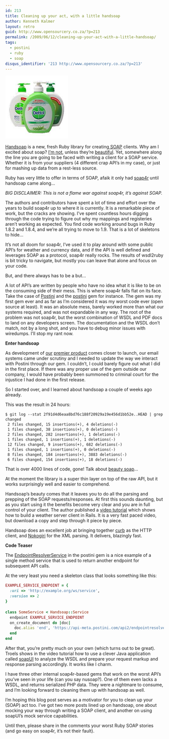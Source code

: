 ```yaml
---
id: 213
title: Cleaning up your act, with a little handsoap
author: Kenneth Kalmer
layout: retro
guid: http://www.opensourcery.co.za/?p=213
permalink: /2009/06/12/cleaning-up-your-act-with-a-little-handsoap/
tags:
  - postini
  - ruby
  - soap
disqus_identifier: '213 http://www.opensourcery.co.za/?p=213'
---
```

![Dettol Handsoap](2009-06-12-cleaning-up-your-act-with-a-little-handsoap/dettol-1.jpg)

[Handsoap][1] is a new, fresh Ruby library for creating[ SOAP][2] clients. Why am I excited about soap? [I&#8217;m not][3], unless they&#8217;re [beautiful][4]. Yet, somewhere along the line you are going to be faced with writing a client for a SOAP service. Whether it is from your suppliers (4 different crap API&#8217;s in my case), or just for mashing up data from a rest-less source.

Ruby has very little to offer in terms of SOAP, afaik it only had [soap4r][5] until handsoap came along&#8230;

*BIG DISCLAIMER: This is not a flame war against soap4r, it&#8217;s against SOAP.*

The authors and contributors have spent a lot of time and effort over the years to build soap4r up to where it is currently. It is a remarkable piece of work, but the cracks are showing. I&#8217;ve spent countless hours digging through the code trying to figure out why my mappings and registeries aren&#8217;t working as expected. You find code working around bugs in Ruby 1.8.2 and 1.8.4, and we&#8217;re all trying to move to 1.9. That is a lot of skeletons to hide&#8230;

It&#8217;s not all doom for soap4r, I&#8217;ve used it to play around with some public API&#8217;s for weather and currency data, and if the API is well defined and leverages SOAP as a protocol, soap4r really rocks. The results of wsdl2ruby is bit tricky to navigate, but mostly you can leave that alone and focus on your code.

But, and there always has to be a but&#8230;

A lot of API&#8217;s are written by people who have no idea what it is like to be on the consuming side of their mess. This is where soap4r falls flat on its face. Take the case of [Postini][6] and the [postini][7] gem for instance. The gem was my first gem ever and as far as I&#8217;m considered it was my worst code ever (open source at least). It was an absolute mess, barely worked more than what our systems required, and was not expandable in any way. The root of the problem was not soap4r, but the worst combination of WSDL and PDF docs to land on any developers screen. The documentation and the WSDL don&#8217;t match, not by a long shot, and you have to debug minor issues with wiredumps. I&#8217;ll stop my rant now.

**Enter handsoap**

As development of [our][8] [premier product][9] comes closer to launch, our email systems came under scrutiny and I needed to update the way we interact with Postini through our gem. I couldn&#8217;t, I could barely figure out what I did in the first place. If there was any proper use of the gem outside our company, I would have probably been summoned to criminal court for the injustice I had done in the first release.

So I started over, and I learned about handsoap a couple of weeks ago already.

This was the result in 24 hours:

~~~
$ git log --stat 2f91d4d6eaa8bd76c188f20929a19e456d1bb52e..HEAD | grep changed
 2 files changed, 15 insertions(+), 4 deletions(-)
 1 files changed, 38 insertions(+), 0 deletions(-)
 2 files changed, 282 insertions(+), 1 deletions(-)
 1 files changed, 1 insertions(+), 1 deletions(-)
 12 files changed, 9 insertions(+), 682 deletions(-)
 1 files changed, 1 insertions(+), 0 deletions(-)
 8 files changed, 184 insertions(+), 3883 deletions(-)
 6 files changed, 154 insertions(+), 18 deletions(-)
~~~

That is over 4000 lines of code, gone! Talk about [beauty soap][10]&#8230;

At the moment the library is a super thin layer on top of the raw API, but it works surprisingly well and easier to comprehend.

Handsoap&#8217;s beauty comes that it leaves you to do all the parsing and prepping of the SOAP requests/responses. At first this sounds daunting, but as you start using it the benefits become very clear and you are in full control of your client. The author published a [video tutorial][11] which shows how to build a weather server client in Rails. It is a very fast paced video, but download a copy and step through it piece by piece.

Handsoap does an excellent job at bringing together [curb][12] as the HTTP client, and [Nokogiri][13] for the XML parsing. It delivers, blazingly fast.

**Code Teaser**

The [EndpointResolverService][14] in the postini gem is a nice example of a single method service that is used to return another endpoint for subsequent API calls.

At the very least you need a skeleton class that looks something like this:

~~~ruby
EXAMPLE_SERVICE_ENDPOINT = {
  :uri => 'http://example.org/ws/service',
  :version => 2
}

class SomeService < Handsoap::Service
  endpoint EXAMPLE_SERVICE_ENDPOINT
  on_create_document do |doc|
    doc.alias 'end', 'https://api-meta.postini.com/api2/endpointresolver'
  end
end
~~~

After that, you&#8217;re pretty much on your own (which turns out to be great).  Troels shows in the video tutorial how to use a clever Java application called [soapUI][15] to analyze the WSDL and prepare your request markup and response parsing accordingly. It works like I charm.

I have three other internal soap4r-based gems that work on the worst API&#8217;s you&#8217;ve seen in your life (can you say nusoap?). One of them even lacks a WSDL, and returns serialized PHP data. They were a nightmare to consume, and I&#8217;m looking forward to cleaning them up with handsoap as well.

I&#8217;m hoping this blog post serves as a motivator for you to clean up your (SOAP) act too. I&#8217;ve got two more posts lined up on handsoap, one about mocking your way through writing a SOAP client, and another on using soapUI&#8217;s mock service capabilities.

Until then, please share in the comments your worst Ruby SOAP stories (and go easy on soap4r, it&#8217;s not their fault).

 [1]: http://github.com/troelskn/handsoap
 [2]: http://en.wikipedia.org/wiki/SOAP
 [3]: http://twitter.com/kennethkalmer/status/1096642892
 [4]: http://twitter.com/kennethkalmer/status/1307995769
 [5]: http://dev.ctor.org/doc/soap4r/
 [6]: http://www.postini.com/
 [7]: http://github.com/kennethkalmer/postini4r-postini
 [8]: http://www.inx.co.za
 [9]: http://www.ispinabox.co.za/
 [10]: http://www.flickr.com/photos/jmettraux/3162884472/
 [11]: http://www.vimeo.com/4813848
 [12]: http://curb.rubyforge.org
 [13]: http://nokogiri.rubyforge.org
 [14]: http://github.com/kennethkalmer/postini4r-postini/blob/2dfced395e2ac7c479232e96b9a372046ff33329/lib/postini/endpoint_resolver_service.rb
 [15]: http://www.soapui.org/
